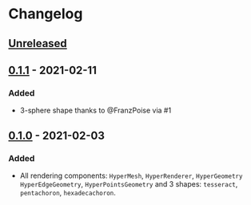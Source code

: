 # Changelog

## [Unreleased]

## [0.1.1] - 2021-02-11

### Added

- 3-sphere shape thanks to @FranzPoise via #1

## [0.1.0] - 2021-02-03

### Added

- All rendering components: `HyperMesh`, `HyperRenderer`, `HyperGeometry` `HyperEdgeGeometry`, `HyperPointsGeometry` and 3 shapes: `tesseract`, `pentachoron`, `hexadecachoron`.

[unreleased]: https://github.com/paradoxxxzero/four.js/compare/v0.1.1...HEAD
[0.1.1]: https://github.com/paradoxxxzero/four.js/compare/v0.1.0...v.0.1.1
[0.1.0]: https://github.com/paradoxxxzero/four.js/compare/...v0.1.0

